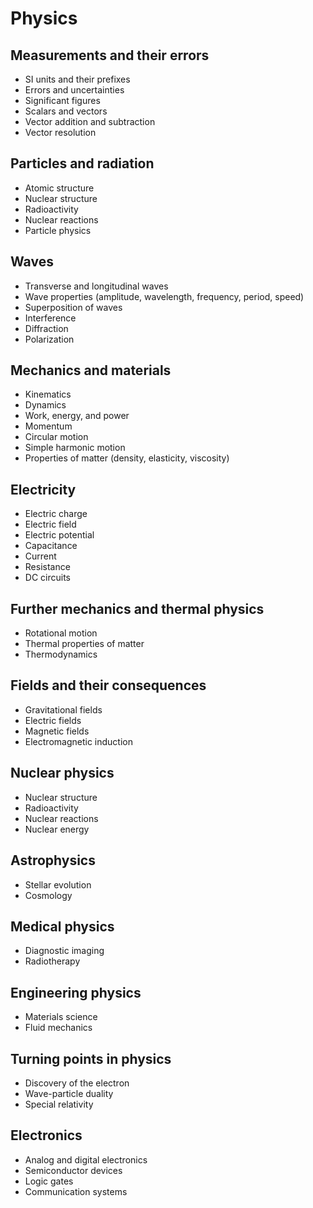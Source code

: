 # Physics

## Measurements and their errors
- SI units and their prefixes
- Errors and uncertainties
- Significant figures
- Scalars and vectors
- Vector addition and subtraction
- Vector resolution

## Particles and radiation
- Atomic structure
- Nuclear structure
- Radioactivity
- Nuclear reactions
- Particle physics

## Waves
- Transverse and longitudinal waves
- Wave properties (amplitude, wavelength, frequency, period, speed)
- Superposition of waves
- Interference
- Diffraction
- Polarization

## Mechanics and materials
- Kinematics
- Dynamics
- Work, energy, and power
- Momentum
- Circular motion
- Simple harmonic motion
- Properties of matter (density, elasticity, viscosity)

## Electricity
- Electric charge
- Electric field
- Electric potential
- Capacitance
- Current
- Resistance
- DC circuits

## Further mechanics and thermal physics
- Rotational motion
- Thermal properties of matter
- Thermodynamics

## Fields and their consequences
- Gravitational fields
- Electric fields
- Magnetic fields
- Electromagnetic induction

## Nuclear physics
- Nuclear structure
- Radioactivity
- Nuclear reactions
- Nuclear energy

## Astrophysics
- Stellar evolution
- Cosmology

## Medical physics
- Diagnostic imaging
- Radiotherapy

## Engineering physics
- Materials science
- Fluid mechanics

## Turning points in physics
- Discovery of the electron
- Wave-particle duality
- Special relativity

## Electronics
- Analog and digital electronics
- Semiconductor devices
- Logic gates
- Communication systems